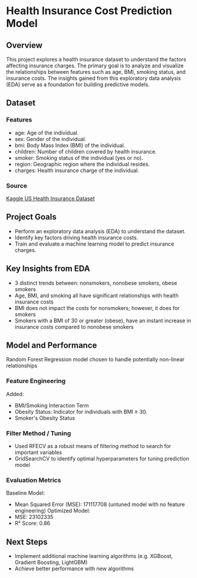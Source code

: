 # Health Insurance Cost Prediction Model

## Overview
This project explores a health insurance dataset to understand the factors affecting insurance charges. The primary goal is to analyze and visualize the relationships between features such as age, BMI, smoking status, and insurance costs. The insights gained from this exploratory data analysis (EDA) serve as a foundation for building predictive models.

## Dataset
### Features
- age: Age of the individual.
- sex: Gender of the individual.
- bmi: Body Mass Index (BMI) of the individual.
- children: Number of children covered by health insurance.
- smoker: Smoking status of the individual (yes or no).
- region: Geographic region where the individual resides.
- charges: Health insurance charge of the individual.
### Source 
[Kaggle US Health Insurance Dataset](https://www.kaggle.com/datasets/teertha/ushealthinsurancedataset)

## Project Goals
- Perform an exploratory data analysis (EDA) to understand the dataset.
- Identify key factors driving health insurance costs.
- Train and evaluate a machine learning model to predict insurance charges.

## Key Insights from EDA
- 3 distinct trends between: nonsmokers, nonobese smokers, obese smokers
- Age, BMI, and smoking all have significant relationships with health insurance costs
- BMI does not impact the costs for nonsmokers; however, it does for smokers
- Smokers with a BMI of 30 or greater (obese), have an instant increase in insurance costs compared to nonobese smokers

## Model and Performance
Random Forest Regression model chosen to handle potentially non-linear relationships 
### Feature Engineering 
Added:
- BMI/Smoking Interaction Term
- Obesity Status: Indicator for individuals with BMI ≥ 30.
- Smoker's Obesity Status
### Filter Method / Tuning
- Used RFECV as a robust means of filtering method to search for important variables
- GridSearchCV to identify optimal hyperparameters for tuning prediction model 
### Evaluation Metrics
Baseline Model: 
- Mean Squared Error (MSE): 171117708 (untuned model with no feature engineering)
Optimized Model:
- MSE: 23102335
- R² Score: 0.86

## Next Steps
- Implement additional machine learning algorithms (e.g. XGBoost, Gradient Boosting, LightGBM)
- Achieve better performance with new algorithms
